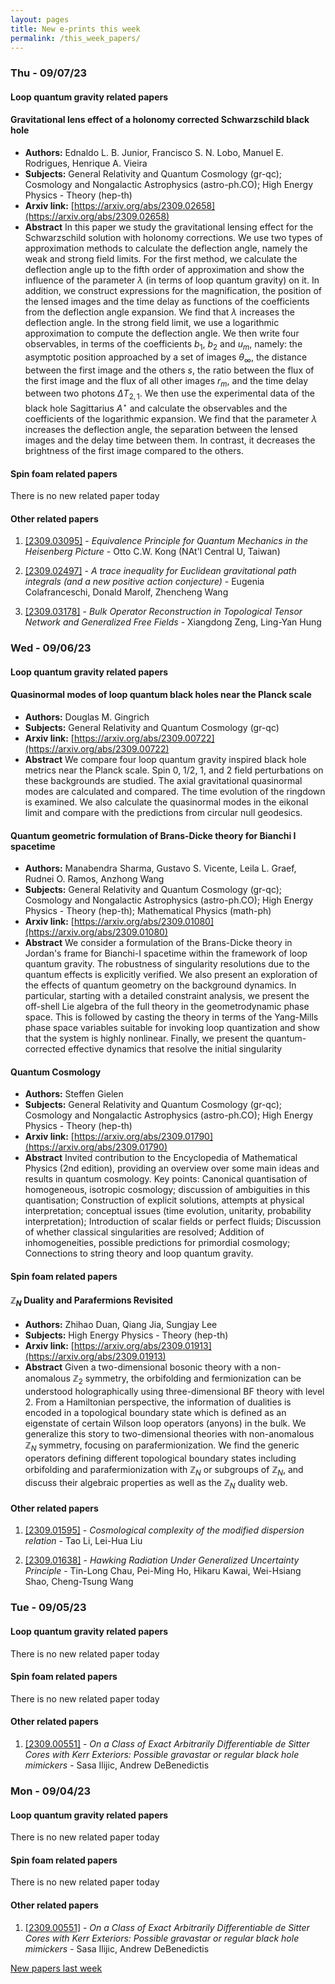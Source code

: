 ```yaml
---
layout: pages
title: New e-prints this week
permalink: /this_week_papers/
---
```




### Thu - 09/07/23

#### Loop quantum gravity related papers

#### **Gravitational lens effect of a holonomy corrected Schwarzschild black  hole**
 - **Authors:** Ednaldo L. B. Junior, Francisco S. N. Lobo, Manuel E. Rodrigues, Henrique A. Vieira
 - **Subjects:** General Relativity and Quantum Cosmology (gr-qc); Cosmology and Nongalactic Astrophysics (astro-ph.CO); High Energy Physics - Theory (hep-th)
 - **Arxiv link:** [https://arxiv.org/abs/2309.02658](https://arxiv.org/abs/2309.02658)
 - **Abstract**
 In this paper we study the gravitational lensing effect for the Schwarzschild solution with holonomy corrections. We use two types of approximation methods to calculate the deflection angle, namely the weak and strong field limits. For the first method, we calculate the deflection angle up to the fifth order of approximation and show the influence of the parameter $\lambda$ (in terms of loop quantum gravity) on it. In addition, we construct expressions for the magnification, the position of the lensed images and the time delay as functions of the coefficients from the deflection angle expansion. We find that $\lambda$ increases the deflection angle. In the strong field limit, we use a logarithmic approximation to compute the deflection angle. We then write four observables, in terms of the coefficients $b_1$, $b_2$ and $u_m$, namely: the asymptotic position approached by a set of images $\theta_{\infty}$, the distance between the first image and the others $s$, the ratio between the flux of the first image and the flux of all other images $r_m$, and the time delay between two photons $\Delta T_{2,1}$. We then use the experimental data of the black hole Sagittarius $A^{\star}$ and calculate the observables and the coefficients of the logarithmic expansion. We find that the parameter $\lambda$ increases the deflection angle, the separation between the lensed images and the delay time between them. In contrast, it decreases the brightness of the first image compared to the others. 

#### Spin foam related papers

There is no new related paper today 



#### Other related papers

1. [[2309.03095]](https://arxiv.org/abs/2309.03095) - *Equivalence Principle for Quantum Mechanics in the Heisenberg Picture* - Otto C.W. Kong (NAt'l Central U, Taiwan)

1. [[2309.02497]](https://arxiv.org/abs/2309.02497) - *A trace inequality for Euclidean gravitational path integrals (and a new  positive action conjecture)* - Eugenia Colafranceschi, Donald Marolf, Zhencheng Wang

1. [[2309.03178]](https://arxiv.org/abs/2309.03178) - *Bulk Operator Reconstruction in Topological Tensor Network and  Generalized Free Fields* - Xiangdong Zeng, Ling-Yan Hung



### Wed - 09/06/23

#### Loop quantum gravity related papers

#### **Quasinormal modes of loop quantum black holes near the Planck scale**
 - **Authors:** Douglas M. Gingrich
 - **Subjects:** General Relativity and Quantum Cosmology (gr-qc)
 - **Arxiv link:** [https://arxiv.org/abs/2309.00722](https://arxiv.org/abs/2309.00722)
 - **Abstract**
 We compare four loop quantum gravity inspired black hole metrics near the Planck scale. Spin 0, 1/2, 1, and 2 field perturbations on these backgrounds are studied. The axial gravitational quasinormal modes are calculated and compared. The time evolution of the ringdown is examined. We also calculate the quasinormal modes in the eikonal limit and compare with the predictions from circular null geodesics. 

#### **Quantum geometric formulation of Brans-Dicke theory for Bianchi I  spacetime**
 - **Authors:** Manabendra Sharma, Gustavo S. Vicente, Leila L. Graef, Rudnei O. Ramos, Anzhong Wang
 - **Subjects:** General Relativity and Quantum Cosmology (gr-qc); Cosmology and Nongalactic Astrophysics (astro-ph.CO); High Energy Physics - Theory (hep-th); Mathematical Physics (math-ph)
 - **Arxiv link:** [https://arxiv.org/abs/2309.01080](https://arxiv.org/abs/2309.01080)
 - **Abstract**
 We consider a formulation of the Brans-Dicke theory in Jordan's frame for Bianchi-I spacetime within the framework of loop quantum gravity. The robustness of singularity resolutions due to the quantum effects is explicitly verified. We also present an exploration of the effects of quantum geometry on the background dynamics. In particular, starting with a detailed constraint analysis, we present the off-shell Lie algebra of the full theory in the geometrodynamic phase space. This is followed by casting the theory in terms of the Yang-Mills phase space variables suitable for invoking loop quantization and show that the system is highly nonlinear. Finally, we present the quantum-corrected effective dynamics that resolve the initial singularity 

#### **Quantum Cosmology**
 - **Authors:** Steffen Gielen
 - **Subjects:** General Relativity and Quantum Cosmology (gr-qc); Cosmology and Nongalactic Astrophysics (astro-ph.CO); High Energy Physics - Theory (hep-th)
 - **Arxiv link:** [https://arxiv.org/abs/2309.01790](https://arxiv.org/abs/2309.01790)
 - **Abstract**
 Invited contribution to the Encyclopedia of Mathematical Physics (2nd edition), providing an overview over some main ideas and results in quantum cosmology. Key points: Canonical quantisation of homogeneous, isotropic cosmology; discussion of ambiguities in this quantisation; Construction of explicit solutions, attempts at physical interpretation; conceptual issues (time evolution, unitarity, probability interpretation); Introduction of scalar fields or perfect fluids; Discussion of whether classical singularities are resolved; Addition of inhomogeneities, possible predictions for primordial cosmology; Connections to string theory and loop quantum gravity. 

#### Spin foam related papers

#### **$\mathbb{Z}_N$ Duality and Parafermions Revisited**
 - **Authors:** Zhihao Duan, Qiang Jia, Sungjay Lee
 - **Subjects:** High Energy Physics - Theory (hep-th)
 - **Arxiv link:** [https://arxiv.org/abs/2309.01913](https://arxiv.org/abs/2309.01913)
 - **Abstract**
 Given a two-dimensional bosonic theory with a non-anomalous $\mathbb{Z}_2$ symmetry, the orbifolding and fermionization can be understood holographically using three-dimensional BF theory with level $2$. From a Hamiltonian perspective, the information of dualities is encoded in a topological boundary state which is defined as an eigenstate of certain Wilson loop operators (anyons) in the bulk. We generalize this story to two-dimensional theories with non-anomalous $\mathbb{Z}_N$ symmetry, focusing on parafermionization. We find the generic operators defining different topological boundary states including orbifolding and parafermionization with $\mathbb{Z}_N$ or subgroups of $\mathbb{Z}_N$, and discuss their algebraic properties as well as the $\mathbb{Z}_N$ duality web. 



#### Other related papers

1. [[2309.01595]](https://arxiv.org/abs/2309.01595) - *Cosmological complexity of the modified dispersion relation* - Tao Li, Lei-Hua Liu

1. [[2309.01638]](https://arxiv.org/abs/2309.01638) - *Hawking Radiation Under Generalized Uncertainty Principle* - Tin-Long Chau, Pei-Ming Ho, Hikaru Kawai, Wei-Hsiang Shao, Cheng-Tsung Wang



### Tue - 09/05/23

#### Loop quantum gravity related papers

There is no new related paper today 

#### Spin foam related papers

There is no new related paper today 



#### Other related papers

1. [[2309.00551]](https://arxiv.org/abs/2309.00551) - *On a Class of Exact Arbitrarily Differentiable de Sitter Cores with Kerr  Exteriors: Possible gravastar or regular black hole mimickers* - Sasa Ilijic, Andrew DeBenedictis



### Mon - 09/04/23

#### Loop quantum gravity related papers

There is no new related paper today 

#### Spin foam related papers

There is no new related paper today 



#### Other related papers

1. [[2309.00551]](https://arxiv.org/abs/2309.00551) - *On a Class of Exact Arbitrarily Differentiable de Sitter Cores with Kerr  Exteriors: Possible gravastar or regular black hole mimickers* - Sasa Ilijic, Andrew DeBenedictis






[New papers last week]({{site.url}}/archived/weekly/pre-prints/2023/09/04/archived_weekly_papers.html)